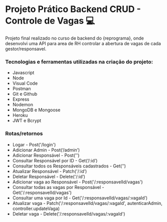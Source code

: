 # Projeto Prático Backend CRUD - Controle de Vagas 💻


Projeto final realizado no curso de backend do {reprograma}, onde desenvolvi uma API para area de RH controlar a abertura de vagas de cada gestor/responsavel.

### Tecnologias e ferramentas utilizadas na criação do projeto:
- Javascript
- Node
- Visual Code
- Postman
- Git e Github
- Express
- Nodemon
- MongoDB e Mongoose
- Heroku
- JWT e Bcrypt


### Rotas/retornos

- Logar - Post('/login')
- Adicionar Admin - Post(‘/admin’)
- Adicionar Responsável - Post('')
- Consultar Responsável por ID - Get(‘/:id’)
- Consultar todos os Responsáveis cadastrados - Get(’’)
- Atualizar Responsável - Patch('/:id’)
- Deletar Responsável - Delete('/:id’)
- Adicionar vaga ao Responsável - Post('/:responsavelId/vagas')
- Consultar todas as vagas por Responsável - Get('/:responsavelId/vagas')
- Consultar uma vaga por Id - Get('/:responsavelId/vagas/:vagaId’)
- Atualizar vaga - Patch('/:responsavelId/vagas/:vagaId', autenticarAdmin, controller.updateVaga)
- Deletar vaga - Delete('/:responsavelId/vagas/:vagaId')
